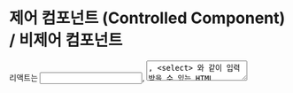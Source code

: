 # 제어 컴포넌트 (Controlled Component) / 비제어 컴포넌트

리액트는 <input>, <textarea>, <select> 와 같이 입력받을 수 있는 HTML 폼 요소들을  
제어 컴포넌트와 비제어 컴포넌트 두 가지의 개념으로 구분하고 있다.

제어 컴포넌트는 상태(state)에 의해 값과 동작을 제어하고, 상태 변경에 따라 UI를 업데이트하는 컴포넌트입니다.  
비제어 컴포넌트는 상태에 의존하지 않고 자체적으로 동작하며, UI 변경을 자동으로 처리하지 않고 개발자가 직접 처리해야 합니다.

https://ko.legacy.reactjs.org/docs/forms.html#controlled-components

https://ko.legacy.reactjs.org/docs/uncontrolled-components.html

`제어 컴포넌트에서 폼 데이터는 React 컴포넌트에서 다루어집니다. 대안인 비제어 컴포넌트는 DOM 자체에서 폼 데이터가 다루어집니다.`

모든 state 업데이트에 대한 이벤트 핸들러를 작성하는 대신 비제어 컴포넌트를 만들려면 ref를 사용하여 DOM에서 폼 값을 가져올 수 있습니다.

리액트 공식페이지 내용 중  
`“대부분 경우에 폼을 구현하는데 제어 컴포넌트를 사용하는 것이 좋습니다.”`
